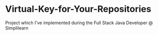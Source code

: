 # Virtual-Key-for-Your-Repositories
Project which I've implemented during the Full Stack Java Developer @ Simplilearn 
